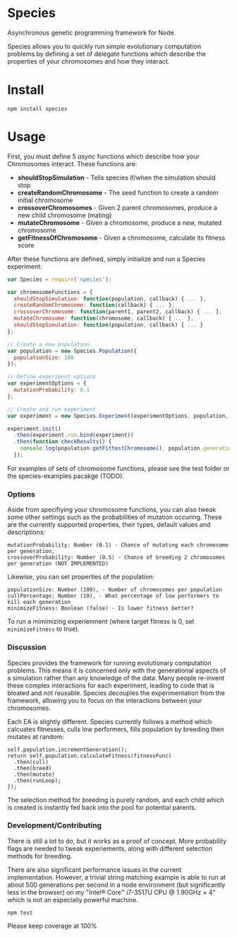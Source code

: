 # Species

Asynchronous genetic programming framework for Node.

Species allows you to quickly run simple evolutionary computation problems by defining a set of
delegate functions which describe the properties of your chromosomes and how they interact.

# Install

`npm install species`

# Usage

First, you must define 5 *async* functions which describe how your Chromosomes interact. These functions are:

- **shouldStopSimulation** - Tells species if/when the simulation should stop
- **createRandomChromosome** - The seed function to create a random initial chromosome
- **crossoverChromosomes** - Given 2 parent chromosomes, produce a new child chromosome (mating)
- **mutateChromosome** - Given a chromosome, produce a new, mutated chromosome
- **getFitnessOfChromosome** - Given a chromosome, calculate its fitness score

After these functions are defined, simply initialize and run a Species experiment:

```javascript
var Species = require('species');

var chromosomeFunctions = {
  shouldStopSimulation: function(population, callback) { ... },
  createRandomChromosome: function(callback) { ... },
  crossoverChromosome: function(parent1, parent2, callback) { ... },
  mutateChromosome: function(chromosome, callback) { ... },
  shouldStopSimulation: function(population, callback) { ... }
};

// Create a new population
var population = new Species.Population({
  populationSize: 100
});

// Define experiment options
var experimentOptions = {
  mutationProbability: 0.1
};

// Create and run experiment
var experiment = new Species.Experiment(experimentOptions, population, chromosomeFunctions);

experiment.init()
  .then(experiment.run.bind(experiment))
  .then(function checkResults() {
    console.log(population.getFittestChromosome(), population.generation);
  });
```

For examples of sets of chromosome functions, please see the test folder or the species-examples pacakge (TODO).

### Options

Aside from specifiying your chromosome functions, you can also tweak some other settings such as the probabilities of mutation occuring. These are the currently supported properties, their types, default values and descriptions:

```
mutationProbability: Number (0.1) - Chance of mutating each chromosome per generation,
crossoverProbability: Number (0.5) - Chance of breeding 2 chromosomes per generation (NOT IMPLEMENTED)
```

Likewise, you can set properties of the population:

```
populationSize: Number (100), - Number of chromosomes per population
cullPercentage: Number (10), - What percentage of low performers to kill each generation
minimizeFitness: Boolean (false) - Is lower fitness better?
```

To run a mimimizing experienment (where target fitness is 0, set `minimizeFitness` to true). 

### Discussion

Species provides the framework for running evolutionary computation problems. This means it is concerned only with the generational aspects of a simulation rather than any knowledge of the data. Many people re-invent these complex interactions for each experiment, leading to code that is bloated and not reusable. Species decouples the experimentation from the framework, allowing you to focus on the interactions between your chromosomes.

Each EA is slightly different. Species currently follows a method which calcuates fitnesses, culls low performers, fills population by breeding then mutates at random:

```
self.population.incrementGeneration();
return self.population.calculateFitness(fitnessFunc)
  .then(cull)
  .then(breed)
  .then(mutate)
  .then(runLoop);
});
```
The selection method for breeding is purely random, and each child which is created is instantly fed back into the pool for potential parents. 

### Development/Contributing

There is still a lot to do, but it works as a proof of concept. More probability flags are needed to tweak experiements, along with different selection methods for breeding.

There are also significant performance issues in the current implementation. However, a trivial string matching example is able to run at about 500 generations per second in a node environment (but significantly less in the browser) on my "Intel® Core™ i7-3517U CPU @ 1.90GHz × 4" which is not an especially powerful machine.

`npm test`

Please keep coverage at 100%
